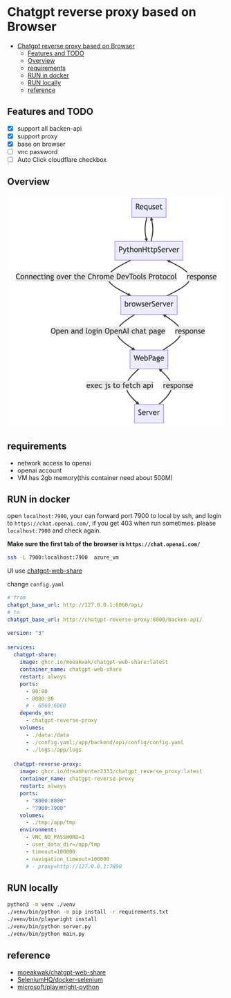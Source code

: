 # Chatgpt reverse proxy based on Browser

- [Chatgpt reverse proxy based on Browser](#chatgpt-reverse-proxy-based-on-browser)
  - [Features and TODO](#features-and-todo)
  - [Overview](#overview)
  - [requirements](#requirements)
  - [RUN in docker](#run-in-docker)
  - [RUN locally](#run-locally)
  - [reference](#reference)

## Features and TODO

- [x] support all backen-api
- [x] support proxy
- [x] base on browser
- [ ] vnc password
- [ ] Auto Click cloudflare checkbox

## Overview

![overview](overview.png)

## requirements

- network access to openai
- openai account
- VM has 2gb memory(this container need about 500M)

## RUN in docker

open `localhost:7900`, your can forward port 7900 to local by ssh, and login to `https://chat.openai.com/`, if you get 403 when run sometimes. please `localhost:7900` and check again.

**Make sure the first tab of the browser is `https://chat.openai.com/`**

```bash
ssh -L 7900:localhost:7900  azure_vm
```

UI use [chatgpt-web-share](https://github.com/moeakwak/chatgpt-web-share/wiki/%E4%B8%AD%E6%96%87%E6%8C%87%E5%8D%97)

change `config.yaml`

```yaml
# from
chatgpt_base_url: http://127.0.0.1:6060/api/
# to
chatgpt_base_url: http://chatgpt-reverse-proxy:8000/backen-api/
```

```yaml
version: "3"

services:
  chatgpt-share:
    image: ghcr.io/moeakwak/chatgpt-web-share:latest
    container_name: chatgpt-web-share
    restart: always
    ports:
      - 80:80
      - 8080:80
      # - 6060:6060
    depends_on:
      - chatgpt-reverse-proxy
    volumes:
      - ./data:/data
      - ./config.yaml:/app/backend/api/config/config.yaml
      - ./logs:/app/logs

  chatgpt-reverse-proxy:
    image: ghcr.io/dreamhunter2333/chatgpt_reverse_proxy:latest
    container_name: chatgpt-reverse-proxy
    restart: always
    ports:
      - "8000:8000"
      - "7900:7900"
    volumes:
      - ./tmp:/app/tmp
    environment:
      - VNC_NO_PASSWORD=1
      - user_data_dir=/app/tmp
      - timeout=100000
      - navigation_timeout=100000
      # - proxy=http://127.0.0.1:7890
```

## RUN locally

```bash
python3 -m venv ./venv
./venv/bin/python -m pip install -r requirements.txt
./venv/bin/playwright install
./venv/bin/python server.py
./venv/bin/python main.py
```

## reference

- [moeakwak/chatgpt-web-share](https://github.com/moeakwak/chatgpt-web-share/wiki/%E4%B8%AD%E6%96%87%E6%8C%87%E5%8D%97)
- [SeleniumHQ/docker-selenium](https://github.com/SeleniumHQ/docker-selenium)
- [microsoft/playwright-python](https://github.com/microsoft/playwright-python)
